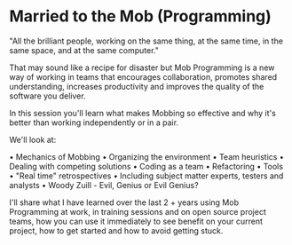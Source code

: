 # Married to the Mob (Programming)

"All the brilliant people, working on the same thing, at the same time, in the same space, and at the same computer."

That may sound like a recipe for disaster but Mob Programming is a new way of working in teams that encourages collaboration, promotes shared understanding, increases productivity and improves the quality of the software you deliver.

In this session you'll learn what makes Mobbing so effective and why it's better than working independently or in a pair.

We'll look at:

• Mechanics of Mobbing
• Organizing the environment
• Team heuristics
• Dealing with competing solutions
• Coding as a team
• Refactoring
• Tools
• "Real time" retrospectives
• Including subject matter experts, testers and analysts
• Woody Zuill - Evil, Genius or Evil Genius?

I'll share what I have learned over the last 2 + years using Mob Programming at work, in training sessions and on open source project teams, how you can use it immediately to see benefit on your current project, how to get started and how to avoid getting stuck. 

